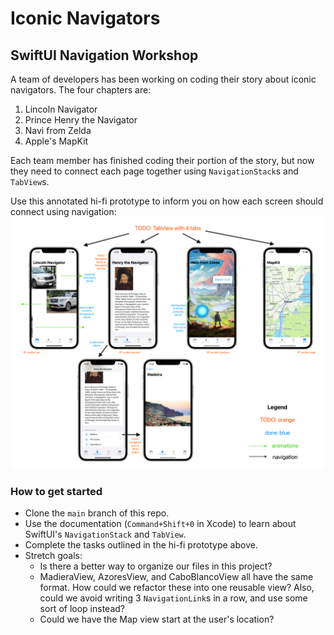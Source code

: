 #  Iconic Navigators
##  SwiftUI Navigation Workshop

A team of developers has been working on coding their story about iconic navigators. The four chapters are:
1. Lincoln Navigator
2. Prince Henry the Navigator
3. Navi from Zelda
4. Apple's MapKit

Each team member has finished coding their portion of the story, but now they need to connect each page together using `NavigationStack`s and `TabView`s.

Use this annotated hi-fi prototype to inform you on how each screen should connect using navigation:
![A hi-fi prototype of the Iconic Navigators story. There is a tab view with 4 tabs in this story. The first tab shows the Lincoln Navigator car. The second tab shows Prince Henry the Navigator, with 3 Navigation Links that lead to pictures of places he has travelled: Madeira, The Azores, and Cabo Blanco. The third tab shows Navi, a character from Zelda. The fourth tab shows Apple's MapKit centered on Detroit.](IconicNavigatorsannotatedhifi.png)


### How to get started
* Clone the `main` branch of this repo.
* Use the documentation (`Command+Shift+0` in Xcode) to learn about SwiftUI's `NavigationStack` and `TabView`.
* Complete the tasks outlined in the hi-fi prototype above.
* Stretch goals:
    * Is there a better way to organize our files in this project?
    * MadieraView, AzoresView, and CaboBlancoView all have the same format. How could we refactor these into one reusable view? Also, could we avoid writing 3 `NavigationLink`s in a row, and use some sort of loop instead?
    * Could we have the Map view start at the user's location?
